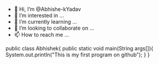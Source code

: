 - 👋 Hi, I’m @Abhishe-kYadav
- 👀 I’m interested in ...
- 🌱 I’m currently learning ...
- 💞️ I’m looking to collaborate on ...
- 📫 How to reach me ...

<!---
Abhishe-kYadav/Abhishe-kYadav is a ✨ special ✨ repository because its `README.md` (this file) appears on your GitHub profile.
You can click the Preview link to take a look at your changes.
--->
public class Abhishek{
 public static void main(String args[]){
  System.out.println("This is my first program on github");
  }
 }
